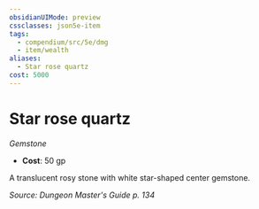 ```yaml
---
obsidianUIMode: preview
cssclasses: json5e-item
tags:
  - compendium/src/5e/dmg
  - item/wealth
aliases:
  - Star rose quartz
cost: 5000
---
```

# Star rose quartz
*Gemstone*  

- **Cost**: 50 gp

A translucent rosy stone with white star-shaped center gemstone.

*Source: Dungeon Master's Guide p. 134*
